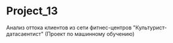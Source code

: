 # Project_13
Анализ оттока клиентов из сети фитнес-центров "Культурист-датасаентист" (Проект по машинному обучению)
